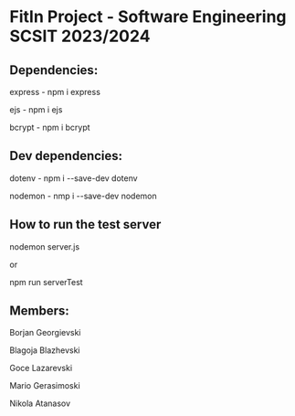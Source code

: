 # FitIn Project - Software Engineering SCSIT 2023/2024
## Dependencies:
express - npm i express

ejs - npm i ejs

bcrypt - npm i bcrypt

## Dev dependencies:
dotenv - npm i --save-dev dotenv

nodemon - nmp i --save-dev nodemon

## How to run the test server
nodemon server.js

or

npm run serverTest

## Members:
Borjan Georgievski 

Blagoja Blazhevski 

Goce Lazarevski 

Mario Gerasimoski 

Nikola Atanasov
